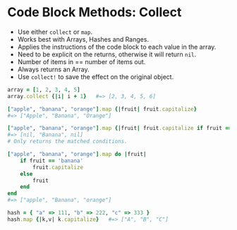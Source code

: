 # Code Block Methods: Collect

- Use either `collect` or `map`.
- Works best with Arrays, Hashes and Ranges.
- Applies the instructions of the code block to each value in the array.
- Need to be explicit on the returns, otherwise it will return `nil`.
- Number of items in == number of items out.
- Always returns an Array.
- Use `collect!` to save the effect on the original object.

```ruby
array = [1, 2, 3, 4, 5]
array.collect {|i| i + 1} 	#=> [2, 3, 4, 5, 6]

["apple", "banana", "orange"].map {|fruit| fruit.capitalize}
#=> ["Apple", "Banana", "Orange"]
```

```ruby
["apple", "banana", "orange"].map {|fruit| fruit.capitalize if fruit == 'banana'}
#=> [nil, "Banana", nil]
# Only returns the matched conditions.
```

```ruby
["apple", "banana", "orange"].map do |fruit|
	if fruit == 'banana'
		fruit.capitalize
	else
		fruit
	end
end
#=> ["apple", "Banana", "orange"]
```

```ruby
hash = { "a" => 111, "b" => 222, "c" => 333 }
hash.map {|k,v| k.capitalize} 	#=> ["A", "B", "C"]
```
